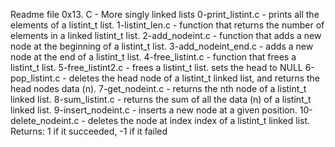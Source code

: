 Readme file 0x13. C - More singly linked lists
0-print_listint.c -   prints all the elements of a listint_t list.
1-listint_len.c - function that returns the number of elements in a linked listint_t list.
2-add_nodeint.c - function that adds a new node at the beginning of a listint_t list.
3-add_nodeint_end.c - adds a new node at the end of a listint_t list.
4-free_listint.c - function that frees a listint_t list.
5-free_listint2.c -  frees a listint_t list.  sets the head to NULL
6-pop_listint.c - deletes the head node of a listint_t linked list, and returns the head nodes data (n).
7-get_nodeint.c - returns the nth node of a listint_t linked list.
8-sum_listint.c -  returns the sum of all the data (n) of a listint_t linked list.
9-insert_nodeint.c -  inserts a new node at a given position.
10-delete_nodeint.c - deletes the node at index index of a listint_t linked list. Returns: 1 if it succeeded, -1 if it failed